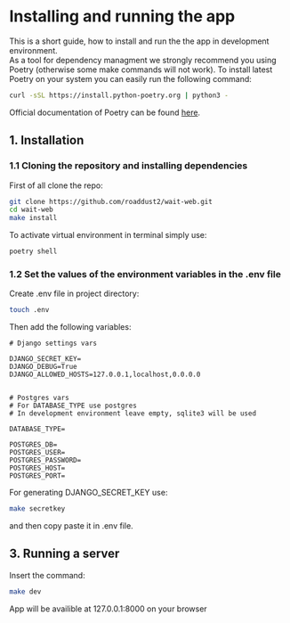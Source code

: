 # Installing and running the app

This is a short guide, how to install and run the the app in development environment.  
As a tool for dependency managment we strongly recommend you using Poetry (otherwise some make commands will not work).
To install latest Poetry on your system you can easily run the following command:

```bash
curl -sSL https://install.python-poetry.org | python3 -
```

Official documentation of Poetry can be found [here](https://python-poetry.org/docs/).

## 1. Installation

### 1.1 Cloning the repository and installing dependencies
First of all clone the repo:

```bash
git clone https://github.com/roaddust2/wait-web.git
cd wait-web
make install
```

To activate virtual environment in terminal simply use:

```bash
poetry shell
```

### 1.2 Set the values of the environment variables in the .env file
Create .env file in project directory:

```bash
touch .env
```

Then add the following variables:

```.env
# Django settings vars

DJANGO_SECRET_KEY=
DJANGO_DEBUG=True
DJANGO_ALLOWED_HOSTS=127.0.0.1,localhost,0.0.0.0


# Postgres vars
# For DATABASE_TYPE use postgres
# In development environment leave empty, sqlite3 will be used

DATABASE_TYPE=

POSTGRES_DB=
POSTGRES_USER=
POSTGRES_PASSWORD=
POSTGRES_HOST=
POSTGRES_PORT=
```

For generating DJANGO_SECRET_KEY use:

```bash
make secretkey
```

and then copy paste it in .env file.

## 3. Running a server

Insert the command:

```bash
make dev
```

App will be availible at 127.0.0.1:8000 on your browser
